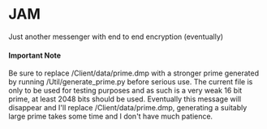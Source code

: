 JAM
===
Just another messenger with end to end encryption (eventually)

#### Important Note
Be sure to replace /Client/data/prime.dmp with a stronger prime generated by running /Util/generate_prime.py before serious use. The current file is only to be used for testing purposes and as such is a very weak 16 bit prime, at least 2048 bits should be used. Eventually this message will disappear and I'll replace /Client/data/prime.dmp, generating a suitably large prime takes some time and I don't have much patience.